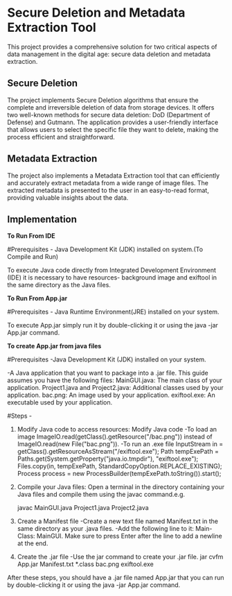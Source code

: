 # Secure Deletion and Metadata Extraction Tool

This project provides a comprehensive solution for two critical aspects of data management in the digital age: secure data deletion and metadata extraction.

## Secure Deletion
The project implements Secure Deletion algorithms that ensure the complete and irreversible deletion of data from storage devices. It offers two well-known methods for secure data deletion: DoD (Department of Defense) and Gutmann. The application provides a user-friendly interface that allows users to select the specific file they want to delete, making the process efficient and straightforward.

## Metadata Extraction
The project also implements a Metadata Extraction tool that can efficiently and accurately extract metadata from a wide range of image files. The extracted metadata is presented to the user in an easy-to-read format, providing valuable insights about the data.

## Implementation

**To Run From IDE**

#Prerequisites - Java Development Kit (JDK) installed on system.(To Compile and Run)

To execute Java code directly from Integrated Development Environment (IDE) it is necessary to have resources- background image and exiftool in the same directory as the Java files.

**To Run From App.jar**

#Prerequisites - Java Runtime Environment(JRE) installed on your system.

To execute App.jar simply run it by double-clicking it or using the java -jar App.jar command.

**To create App.jar from java files**

#Prerequisites -Java Development Kit (JDK) installed on your system.

-A Java application that you want to package into a .jar file. This guide assumes you have the following files:
	MainGUI.java: The main class of your application.
	Project1.java and Project2.java: Additional classes used by your application.
	bac.png: An image used by your application.
	exiftool.exe: An executable used by your application.

#Steps - 

1. Modify Java code to access resources: Modify Java code 
-To load an image
	ImageIO.read(getClass().getResource("/bac.png")) instead of ImageIO.read(new File("bac.png")). 
-To run an .exe file
	InputStream in = getClass().getResourceAsStream("/exiftool.exe");
	Path tempExePath = Paths.get(System.getProperty("java.io.tmpdir"), "exiftool.exe");
	Files.copy(in, tempExePath, StandardCopyOption.REPLACE_EXISTING);
	Process process = new ProcessBuilder(tempExePath.toString()).start();

2. Compile your Java files: Open a terminal in the directory containing your Java files and compile them using the javac command.e.g.

	javac MainGUI.java Project1.java Project2.java

3. Create a Manifest file
-Create a new text file named Manifest.txt in the same directory as your .java files. 
-Add the following line to it: Main-Class: MainGUI. Make sure to press Enter after the line to add a newline at the end.

4. Create the .jar file
-Use the jar command to create your .jar file. 
	jar cvfm App.jar Manifest.txt *.class bac.png exiftool.exe

After these steps, you should have a .jar file named App.jar that you can run by double-clicking it or using the java -jar App.jar command.
